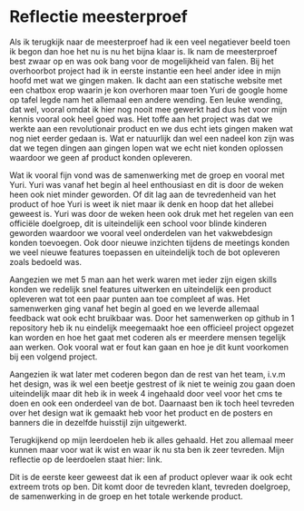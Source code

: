 # Reflectie meesterproef

Als ik terugkijk naar de meesterproef had ik een veel negatiever beeld toen ik begon dan hoe het nu is nu het bijna klaar is. Ik nam de meesterproef best zwaar op en was ook bang voor de mogelijkheid van falen. Bij het overhoorbot project had ik in eerste instantie een heel ander idee in mijn hoofd met wat we gingen maken. Ik dacht aan een statische website met een chatbox erop waarin je kon overhoren maar toen Yuri de google home op tafel legde nam het allemaal een andere wending. Een leuke wending, dat wel, vooral omdat ik hier nog nooit mee gewerkt had dus het voor mijn kennis vooral ook heel goed was. Het toffe aan het project was dat we werkte aan een revolutionair product en we dus echt iets gingen maken wat nog niet eerder gedaan is. Wat er natuurlijk dan wel een nadeel kon zijn was dat we tegen dingen aan gingen lopen wat we echt niet konden oplossen waardoor we geen af product konden opleveren.

Wat ik vooral fijn vond was de samenwerking met de groep en vooral met Yuri. Yuri was vanaf het begin al heel enthousiast en dit is door de weken heen ook niet minder geworden. Of dit lag aan de tevredenheid van het product of hoe Yuri is weet ik niet maar ik denk en hoop dat het allebei geweest is. Yuri was door de weken heen ook druk met het regelen van een officiële doelgroep, dit is uiteindelijk een school voor blinde kinderen geworden waardoor we vooral veel onderdelen van het vakwebdesign konden toevoegen. Ook door nieuwe inzichten tijdens de meetings konden we veel nieuwe features toepassen en uiteindelijk toch de bot opleveren zoals bedoeld was.

Aangezien we met 5 man aan het werk waren met ieder zijn eigen skills konden we redelijk snel features uitwerken en uiteindelijk een product opleveren wat tot een paar punten aan toe compleet af was. Het samenwerken ging vanaf het begin al goed en we leverde allemaal feedback wat ook echt bruikbaar was. Door het samenwerken op github in 1 repository heb ik nu eindelijk meegemaakt hoe een officieel project opgezet kan worden en hoe het gaat met coderen als er meerdere mensen tegelijk aan werken. Ook vooral wat er fout kan gaan en hoe je dit kunt voorkomen bij een volgend project.

Aangezien ik wat later met coderen begon dan de rest van het team, i.v.m het design, was ik wel een beetje gestrest of ik niet te weinig zou gaan doen uiteindelijk maar dit heb ik in week 4 ingehaald door veel voor het cms te doen en ook een onderdeel van de bot. Daarnaast ben ik toch heel tevreden over het design wat ik gemaakt heb voor het product en de posters en banners die in dezelfde huisstijl zijn uitgewerkt.

Terugkijkend op mijn leerdoelen heb ik alles gehaald. Het zou allemaal meer kunnen maar voor wat ik wist en waar ik nu sta ben ik zeer tevreden. Mijn reflectie op de leerdoelen staat hier: link.

Dit is de eerste keer geweest dat ik een af product oplever waar ik ook echt extreem trots op ben. Dit komt door de tevreden klant, tevreden doelgroep, de samenwerking in de groep en het totale werkende product.
